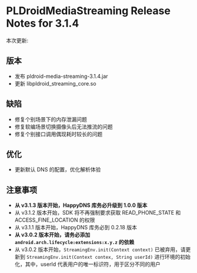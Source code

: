 # PLDroidMediaStreaming Release Notes for 3.1.4

本次更新:

## 版本

- 发布 pldroid-media-streaming-3.1.4.jar
- 更新 libpldroid_streaming_core.so

## 缺陷

- 修复个别场景下的内存泄漏问题
- 修复软编场景切换摄像头后无法推流的问题
- 修复个别接口调用偶现耗时较长的问题

## 优化

- 更新默认 DNS 的配置，优化解析体验

## 注意事项

- **从 v3.1.3 版本开始，HappyDNS 库务必升级到 1.0.0 版本**
- 从 v3.1.2 版本开始，SDK 将不再强制要求获取 READ_PHONE_STATE 和 ACCESS_FINE_LOCATION 的权限
- 从 v3.1.1 版本开始，HappyDNS 库务必到 0.2.18 版本
- **从 v3.0.2 版本开始，请务必添加 `android.arch.lifecycle:extensions:x.y.z` 的依赖**
- 从 v3.0.2 版本开始，`StreamingEnv.init(Context context)` 已被弃用，请更新到 `StreamingEnv.init(Context contex, String userId)` 进行环境的初始化，其中，userId 代表用户的唯一标识符，用于区分不同的用户